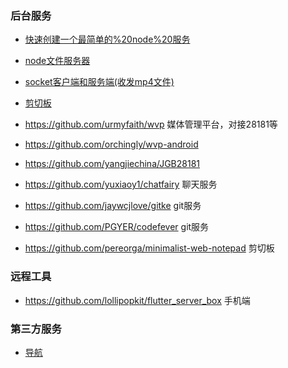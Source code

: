 ### 后台服务
* [快速创建一个最简单的%20node%20服务](/notes/server/快速创建一个最简单的%20node%20服务.md)
* [node文件服务器](/notes/server/node.md)
* [socket客户端和服务端(收发mp4文件)](https://gist.github.com/cvabm/def545747928947f3eeb0027e790da50)
* [剪切板](https://github.com/sunny/edith)
* https://github.com/urmyfaith/wvp 媒体管理平台，对接28181等
* https://github.com/orchingly/wvp-android 
* https://github.com/yangjiechina/JGB28181


* https://github.com/yuxiaoy1/chatfairy 聊天服务

- https://github.com/jaywcjlove/gitke git服务
- https://github.com/PGYER/codefever git服务


- https://github.com/pereorga/minimalist-web-notepad 剪切板


### 远程工具
- https://github.com/lollipopkit/flutter_server_box 手机端


### 第三方服务
- [导航](/notes/third-party/index.md)